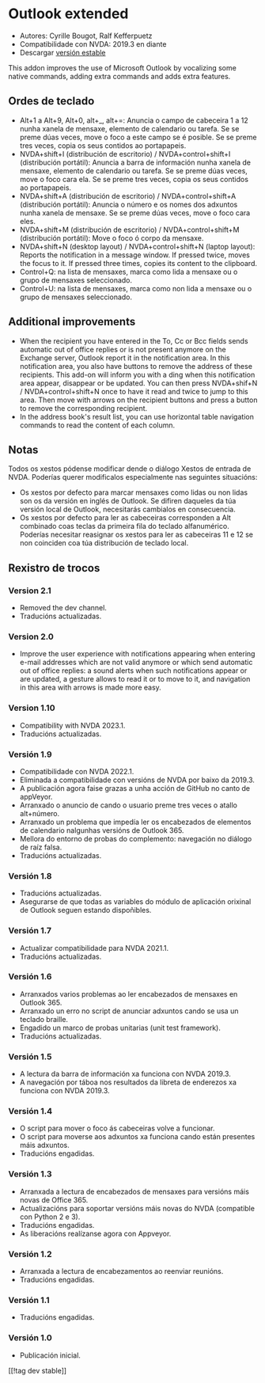 # Outlook extended #

* Autores: Cyrille Bougot, Ralf Kefferpuetz
* Compatibilidade con NVDA: 2019.3 en diante
* Descargar [versión estable][1]

This addon improves the use of Microsoft Outlook by vocalizing some native
commands, adding extra commands and adds extra features.

## Ordes de teclado

* Alt+1 a Alt+9, Alt+0, alt+_, alt+=: Anuncia o campo de cabeceira 1 a 12
  nunha xanela de mensaxe, elemento de calendario ou tarefa. Se se preme
  dúas veces, move o foco a este campo se é posible. Se se preme tres veces,
  copia os seus contidos ao portapapeis.
* NVDA+shift+I (distribución de escritorio) / NVDA+control+shift+I
  (distribución portátil): Anuncia a barra de información nunha xanela de
  mensaxe, elemento de calendario ou tarefa. Se se preme dúas veces, move o
  foco cara ela. Se se preme tres veces, copia os seus contidos ao
  portapapeis.
* NVDA+shift+A (distribución de escritorio) / NVDA+control+shift+A
  (distribución portátil): Anuncia o número e os nomes dos adxuntos nunha
  xanela de mensaxe. Se se preme dúas veces, move o foco cara eles.
* NVDA+shift+M (distribución de escritorio) / NVDA+control+shift+M
  (distribución portátil): Move o foco ó corpo da mensaxe.
* NVDA+shift+N (desktop layout) / NVDA+control+shift+N (laptop layout):
  Reports the notification in a message window. If pressed twice, moves the
  focus to it. If pressed three times, copies its content to the clipboard.
* Control+Q: na lista de mensaxes, marca como lida a mensaxe ou o grupo de
  mensaxes seleccionado.
* Control+U: na lista de mensaxes, marca como non lida a mensaxe ou o grupo
  de mensaxes seleccionado.

## Additional improvements

* When the recipient you have entered in the To, Cc or Bcc fields sends
  automatic out of office replies or is not present anymore on the Exchange
  server, Outlook report it in the notification area. In this notification
  area, you also have buttons to remove the address of these recipients.
  This add-on will inform you with a ding when this notification area
  appear, disappear or be updated. You can then press NVDA+shif+N /
  NVDA+control+shift+N once to have it read and twice to jump to this
  area. Then move with arrows on the recipient buttons and press a button to
  remove the corresponding recipient.
* In the address book's result list, you can use horizontal table navigation
  commands to read the content of each column.
  
## Notas

Todos os xestos pódense modificar dende o diálogo Xestos de entrada de
NVDA. Poderías querer modificalos especialmente nas seguintes situacións:

* Os xestos por defecto para marcar mensaxes como lidas ou non lidas son os
  da versión en inglés de Outlook. Se difiren daqueles da túa versión local
  de Outlook, necesitarás cambialos en consecuencia.
* Os xestos por defecto para ler as cabeceiras corresponden a Alt combinado
  coas teclas da primeira fila do teclado alfanumérico. Poderías necesitar
  reasignar os xestos para ler as cabeceiras 11 e 12 se non coinciden coa
  túa distribución de teclado local.

## Rexistro de trocos

### Version 2.1

* Removed the dev channel.
* Traducións actualizadas.

### Version 2.0

* Improve the user experience with notifications appearing when entering
  e-mail addresses which are not valid anymore or which send automatic out
  of office replies: a sound alerts when such notifications appear or are
  updated, a gesture allows to read it or to move to it, and navigation in
  this area with arrows is made more easy.

### Version 1.10

* Compatibility with NVDA 2023.1.
* Traducións actualizadas.

### Versión 1.9

* Compatibilidade con NVDA 2022.1.
* Eliminada a compatibilidade con versións de NVDA por baixo da 2019.3.
* A publicación agora faise grazas a unha acción de GitHub no canto de
  appVeyor.
* Arranxado o anuncio de cando o usuario preme tres veces o atallo
  alt+número.
* Arranxado un problema que impedía ler os encabezados de elementos de
  calendario nalgunhas versións de Outlook 365.
* Mellora do entorno de probas do complemento: navegación no diálogo de raíz
  falsa.
* Traducións actualizadas.

### Versión 1.8

* Traducións actualizadas.
* Asegurarse de que todas as variables do módulo de aplicación orixinal de
  Outlook seguen estando dispoñibles.

### Versión 1.7

* Actualizar compatibilidade para NVDA 2021.1.
* Traducións actualizadas.

### Versión 1.6

* Arranxados varios problemas ao ler encabezados de mensaxes en Outlook 365.
* Arranxado un erro no script de anunciar adxuntos cando se usa un teclado
  braille.
* Engadido un marco de probas unitarias (unit test framework).
* Traducións actualizadas.

### Versión 1.5

* A lectura da barra de información xa funciona con NVDA 2019.3.
* A navegación por táboa nos resultados da libreta de enderezos xa funciona
  con NVDA 2019.3.

### Versión 1.4

* O script para mover o foco ás cabeceiras volve a funcionar.
* O script para moverse aos adxuntos xa funciona cando están presentes máis
  adxuntos.
* Traducións engadidas.

### Versión 1.3

* Arranxada a lectura de encabezados de mensaxes para versións máis novas de
  Office 365.
* Actualizacións para soportar versións máis novas do NVDA (compatible con
  Python 2 e 3).
* Traducións engadidas.
* As liberacións realízanse agora con Appveyor.

### Versión 1.2

* Arranxada a lectura de encabezamentos ao reenviar reunións.
* Traducións engadidas.

### Versión 1.1

* Traducións engadidas.

### Versión 1.0

* Publicación inicial.

[[!tag dev stable]]

[1]: https://www.nvaccess.org/addonStore/legacy?file=outlookextended
